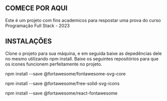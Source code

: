 ## COMECE POR AQUI
Este é um projeto com fins academicos para respostar uma prova do curso Programação Full Stack - 2023

## INSTALAÇÕES
Clone o projeto para sua máquina, e em seguida baixe as depedências dele no mesmo utilizando npm install.
Baixe os seguintes repositórios para que os icones funcionem perfeitamente no projeto.

npm install --save @fortawesome/fontawesome-svg-core

npm install --save @fortawesome/free-solid-svg-icons

npm install --save @fortawesome/react-fontawesome